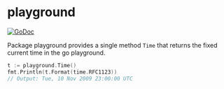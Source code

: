 # playground

[![GoDoc](https://godoc.org/github.com/f2prateek/playground?status.svg)](https://godoc.org/github.com/f2prateek/playground)

Package playground provides a single method `Time` that returns the fixed current time in the go playground.

```go
t := playground.Time()
fmt.Println(t.Format(time.RFC1123))
// Output: Tue, 10 Nov 2009 23:00:00 UTC
```
